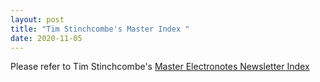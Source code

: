 ```yaml
---
layout: post
title: "Tim Stinchcombe's Master Index "
date: 2020-11-05
---
```


Please refer to Tim Stinchcombe's [Master Electronotes Newsletter Index](http://www.timstinchcombe.co.uk/synth/Electronotes_EN_index.txt)

